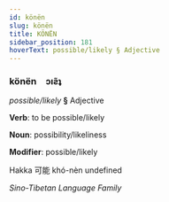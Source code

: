 ```yaml
---
id: könën
slug: könën
title: KÖNËN
sidebar_position: 181
hoverText: possible/likely § Adjective
---
```


### könën&emsp;<span kind="abugida">ɔıƨ̃ʇ</span>

*possible/likely* **§** Adjective

**Verb**: to be possible/likely

**Noun**: possibility/likeliness

**Modifier**: possible/likely

Hakka 可能 khó-nèn undefined

*Sino-Tibetan Language Family*